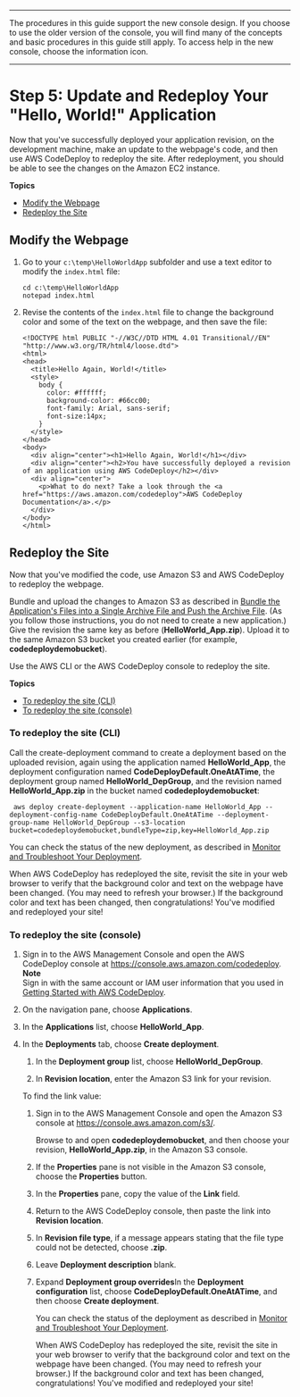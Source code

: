 --------

 The procedures in this guide support the new console design\. If you choose to use the older version of the console, you will find many of the concepts and basic procedures in this guide still apply\. To access help in the new console, choose the information icon\. 

--------

# Step 5: Update and Redeploy Your "Hello, World\!" Application<a name="tutorials-windows-update-and-redeploy-application"></a>

Now that you've successfully deployed your application revision, on the development machine, make an update to the webpage's code, and then use AWS CodeDeploy to redeploy the site\. After redeployment, you should be able to see the changes on the Amazon EC2 instance\.

**Topics**
+ [Modify the Webpage](#tutorials-windows-update-and-redeploy-application-modify-code)
+ [Redeploy the Site](#tutorials-windows-update-and-redeploy-application-deploy-updates)

## Modify the Webpage<a name="tutorials-windows-update-and-redeploy-application-modify-code"></a>

1. Go to your `c:\temp\HelloWorldApp` subfolder and use a text editor to modify the `index.html` file:

   ```
   cd c:\temp\HelloWorldApp
   notepad index.html
   ```

1. Revise the contents of the `index.html` file to change the background color and some of the text on the webpage, and then save the file:

   ```
   <!DOCTYPE html PUBLIC "-//W3C//DTD HTML 4.01 Transitional//EN" "http://www.w3.org/TR/html4/loose.dtd">
   <html>
   <head>
     <title>Hello Again, World!</title>
     <style>
       body {
         color: #ffffff;
         background-color: #66cc00;
         font-family: Arial, sans-serif;  
         font-size:14px;
       }
     </style>
   </head>
   <body>
     <div align="center"><h1>Hello Again, World!</h1></div>
     <div align="center"><h2>You have successfully deployed a revision of an application using AWS CodeDeploy</h2></div>
     <div align="center">
       <p>What to do next? Take a look through the <a href="https://aws.amazon.com/codedeploy">AWS CodeDeploy Documentation</a>.</p>
     </div>
   </body>
   </html>
   ```

## Redeploy the Site<a name="tutorials-windows-update-and-redeploy-application-deploy-updates"></a>

Now that you've modified the code, use Amazon S3 and AWS CodeDeploy to redeploy the webpage\.

Bundle and upload the changes to Amazon S3 as described in [Bundle the Application's Files into a Single Archive File and Push the Archive File](tutorials-windows-upload-application.md#tutorials-windows-upload-application-bundle-and-push-archive)\. \(As you follow those instructions, you do not need to create a new application\.\) Give the revision the same key as before \(**HelloWorld\_App\.zip**\)\. Upload it to the same Amazon S3 bucket you created earlier \(for example, **codedeploydemobucket**\)\.

Use the AWS CLI or the AWS CodeDeploy console to redeploy the site\.

**Topics**
+ [To redeploy the site \(CLI\)](#tutorials-windows-update-and-redeploy-application-deploy-updates-cli)
+ [To redeploy the site \(console\)](#tutorials-windows-update-and-redeploy-application-deploy-updates-console)

### To redeploy the site \(CLI\)<a name="tutorials-windows-update-and-redeploy-application-deploy-updates-cli"></a>

Call the create\-deployment command to create a deployment based on the uploaded revision, again using the application named **HelloWorld\_App**, the deployment configuration named **CodeDeployDefault\.OneAtATime**, the deployment group named **HelloWorld\_DepGroup**, and the revision named **HelloWorld\_App\.zip** in the bucket named **codedeploydemobucket**:

```
 aws deploy create-deployment --application-name HelloWorld_App --deployment-config-name CodeDeployDefault.OneAtATime --deployment-group-name HelloWorld_DepGroup --s3-location bucket=codedeploydemobucket,bundleType=zip,key=HelloWorld_App.zip
```

You can check the status of the new deployment, as described in [Monitor and Troubleshoot Your Deployment](tutorials-windows-deploy-application.md#tutorials-windows-deploy-application-monitor)\.

When AWS CodeDeploy has redeployed the site, revisit the site in your web browser to verify that the background color and text on the webpage have been changed\. \(You may need to refresh your browser\.\) If the background color and text has been changed, then congratulations\! You've modified and redeployed your site\!

### To redeploy the site \(console\)<a name="tutorials-windows-update-and-redeploy-application-deploy-updates-console"></a>

1. Sign in to the AWS Management Console and open the AWS CodeDeploy console at [https://console\.aws\.amazon\.com/codedeploy](https://console.aws.amazon.com/codedeploy)\.
**Note**  
Sign in with the same account or IAM user information that you used in [Getting Started with AWS CodeDeploy](getting-started-codedeploy.md)\.

1. On the navigation pane, choose **Applications**\.

1. In the **Applications** list, choose **HelloWorld\_App**\.

1. In the **Deployments** tab, choose **Create deployment**\.

   1. In the **Deployment group** list, choose **HelloWorld\_DepGroup**\.

   1.  In **Revision location**, enter the Amazon S3 link for your revision\.

      To find the link value:

      1. Sign in to the AWS Management Console and open the Amazon S3 console at [https://console\.aws\.amazon\.com/s3/](https://console.aws.amazon.com/s3/)\.

         Browse to and open **codedeploydemobucket**, and then choose your revision, **HelloWorld\_App\.zip**, in the Amazon S3 console\.

      1. If the **Properties** pane is not visible in the Amazon S3 console, choose the **Properties** button\.

      1. In the **Properties** pane, copy the value of the **Link** field\.

      1. Return to the AWS CodeDeploy console, then paste the link into **Revision location**\.

   1. In **Revision file type**, if a message appears stating that the file type could not be detected, choose **\.zip**\.

   1. Leave **Deployment description** blank\.

   1. Expand **Deployment group overrides**In the **Deployment configuration** list, choose **CodeDeployDefault\.OneAtATime**, and then choose **Create deployment**\. 

      You can check the status of the deployment as described in [Monitor and Troubleshoot Your Deployment](tutorials-windows-deploy-application.md#tutorials-windows-deploy-application-monitor)\.

      When AWS CodeDeploy has redeployed the site, revisit the site in your web browser to verify that the background color and text on the webpage have been changed\. \(You may need to refresh your browser\.\) If the background color and text has been changed, congratulations\! You've modified and redeployed your site\!
